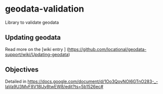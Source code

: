 # geodata-validation

Library to validate geodata

## Updating geodata

Read more on the [wiki entry ] (https://github.com/locational/geodata-support/wiki/Updating-geodata) 

## Objectives

Detailed in https://docs.google.com/document/d/1Oo3QovNOI6GTnO283-_-IaVa9U3MvF8V18lJy8twEW8/edit?ts=5b1526ec#
